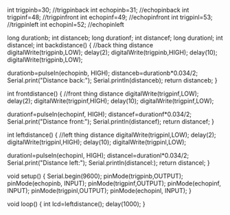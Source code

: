 int trigpinb=30;    //trigpinback
int echopinb=31;    //echopinback
int trigpinf=48;    //trigpinfront
int echopinf=49;    //echopinfront
int trigpinl=53;    //trigpinleft
int echopinl=52;    //echopinleft

long durationb;
int distanceb;
long durationf;
int distancef;
long durationl;
int distancel;
int backdistance() {     //back thing distance
  digitalWrite(trigpinb,LOW);
  delay(2);
  digitalWrite(trigpinb,HIGH);
  delay(10);
  digitalWrite(trigpinb,LOW);
  
  durationb=pulseIn(echopinb, HIGH);
  distanceb=durationb*0.034/2;
  Serial.print("Distance back:");
  Serial.println(distanceb);
  return distanceb;
}

int frontdistance() {     //front thing distance
  digitalWrite(trigpinf,LOW);
  delay(2);
  digitalWrite(trigpinf,HIGH);
  delay(10);
  digitalWrite(trigpinf,LOW);
  
  durationf=pulseIn(echopinf, HIGH);
  distancef=durationf*0.034/2;
  Serial.print("Distance front:");
  Serial.println(distancef);
  return distancef;
}

int leftdistance() {     //left thing distance
  digitalWrite(trigpinl,LOW);
  delay(2);
  digitalWrite(trigpinl,HIGH);
  delay(10);
  digitalWrite(trigpinl,LOW);
  
  durationl=pulseIn(echopinl, HIGH);
  distancel=durationl*0.034/2;
  Serial.print("Distance left:");
  Serial.println(distancel:);
  return distancel;
}

void setup() {
  Serial.begin(9600);
  pinMode(trigpinb,OUTPUT);
  pinMode(echopinb, INPUT);
  pinMode(trigpinf,OUTPUT);
  pinMode(echopinf, INPUT);
  pinMode(trigpinl,OUTPUT);
  pinMode(echopinl, INPUT);
}

void loop() {
  int lcd=leftdistance();
  delay(1000);
}
